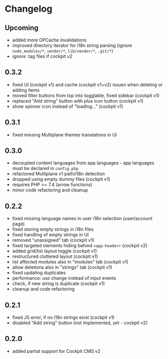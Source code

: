 # Changelog

## Upcoming

* added more OPCache invalidations
* improved directory iterator for i18n string parsing (ignore `node_modules/*`, `vendor/*`, `lib/vendor/*`, `.git/*`)
* ignore .tag files if cockpit v2

## 0.3.2

* fixed UI (cockpit v1) and cache (cockpit v1+v2) issues when deleting or adding items
* moved filter buttons from top into togglable, fixed sidebar (cockpit v1)
* replaced "Add string" button with plus icon button (cockpit v1)
* show spinner icon instead of "loading..." (cockpit v1)

## 0.3.1

* fixed missing Multiplane themes translations in UI

## 0.3.0

* decoupled content languages from app languages - app languages must be declared in `config.php`
* refactored Multiplane v1 path/i18n detection
* dropped using empty dummy files (cockpit v1)
* requires PHP >= 7.4 (arrow functions)
* minor code refactoring and cleanup

## 0.2.2

* fixed missing language names in user i18n selection (user/account page)
* fixed storing empty strings in i18n files
* fixed handling of empty strings in UI
* removed "unassigned" tab (cockpit v1)
* fixed targeted elements hiding behind `<app-header>` (cockpit v2)
* added grid/list layout toggle (cockpit v1)
* restructured cluttered layout (cockpit v1)
* list affected modules also in "modules" tab (cockpit v1)
* allow deletions also in "strings" tab (cockpit v1)
* fixed updating duplicates
* performance: use change instead of input events
* check, if new string is duplicate (cockpit v1)
* cleanup and code refactoring

## 0.2.1

* fixed JS error, if no i18n strings exist (cockpit v1)
* disabled "Add string" button (not implemented, yet - cockpit v2)

## 0.2.0

* added partial support for Cockpit CMS v2
